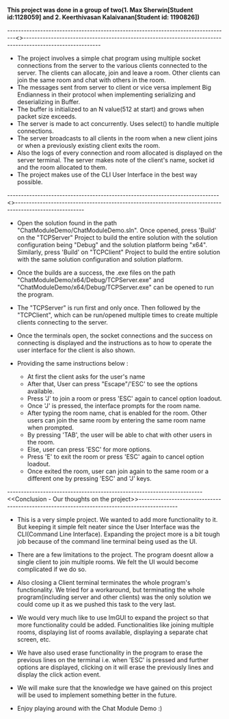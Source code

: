**This project was done in a group of two(1. Max Sherwin[Student id:1128059] and 2. Keerthivasan Kalaivanan[Student id: 1190826])**

---------------------------------------------------------------------------------<<Chat Module Demo>>----------------------------------------------------------------------------------------------------------

- The project involves a simple chat program using multiple socket connections from the server to the various clients connected to the server. The clients can allocate, join and leave a room. Other clients can join the same room and chat with others in the room. 
- The messages sent from server to client or vice versa implement Big Endianness in their protocol when implementing serializing and deserializing in Buffer. 
- The buffer is initialized to an N value(512 at start) and grows when packet size exceeds. 
- The server is made to act concurrently. Uses select() to handle multiple connections.
- The server broadcasts to all clients in the room when a new client joins or when a previously existing client exits the room.
- Also the logs of every connection and room allocated is displayed on the server terminal. The server makes note of the client's name, socket id and the room allocated to them.
- The project makes use of the CLI User Interface in the best way possible.

-----------------------------------------------------------------------------<<How to build and use it>>-------------------------------------------------------------------------------------------------------

- Open the solution found in the path "ChatModuleDemo/ChatModuleDemo.sln". Once opened, press 'Build' on the "TCPServer" Project to build the entire solution with the solution configuration being "Debug" and the solution platform being "x64". Similarly, press 'Build' on "TCPClient" Project to build the entire solution with the same solution configuration and solution platform.

- Once the builds are a success, the .exe files on the path "ChatModuleDemo/x64/Debug/TCPServer.exe" and "ChatModuleDemo/x64/Debug/TCPServer.exe" can be opened to run the program.

- The "TCPServer" is run first and only once. Then followed by the "TCPClient", which can be run/opened multiple times to create multiple clients connecting to the server.

- Once the terminals open, the socket connections and the success on connecting is displayed and the instructions as to how to operate the user interface for the client is also shown.

- Providing the same instructions below :
	- At first the client asks for the user's name
	- After that, User can press "Escape"/'ESC' to see the options available.
	- Press 'J' to join a room or press 'ESC' again to cancel option loadout.
	- Once 'J' is pressed, the interface prompts for the room name.
	- After typing the room name, chat is enabled for the room. Other users can join the same room by entering the same room name when prompted.
	- By pressing 'TAB', the user will be able to chat with other users in the room. 
	- Else, user can press 'ESC' for more options. 
	- Press 'E' to exit the room or press 'ESC' again to cancel option loadout.
	- Once exited the room, user can join again to the same room or a different one by pressing 'ESC' and 'J' keys.

-----------------------------------------------------------------------<<Conclusion - Our thoughts on the project>>--------------------------------------------------------------------------------------------

- This is a very simple project. We wanted to add more functionality to it. But keeping it simple felt neater since the User Interface was the CLI(Command Line Interface). Expanding the project more is a bit tough job because of the command line terminal being used as the UI.

- There are a few limitations to the project. The program doesnt allow a single client to join multiple rooms. We felt the UI would become complicated if we do so. 

- Also closing a Client terminal terminates the whole program's functionality. We tried for a workaround, but terminating the whole program(including server and other clients) was the only solution we could come up it as we pushed this task to the very last. 

- We would very much like to use ImGUI to expand the project so that more functionality could be added. Functionalities like joining multiple rooms, displaying list of rooms available, displaying a separate chat screen, etc. 

- We have also used erase functionality in the program to erase the previous lines on the terminal i.e. when 'ESC' is pressed and further options are displayed, clicking on it will erase the previously lines and display the click action event.

- We will make sure that the knowledge we have gained on this project will be used to implement something better in the future. 
- Enjoy playing around with the Chat Module Demo :)